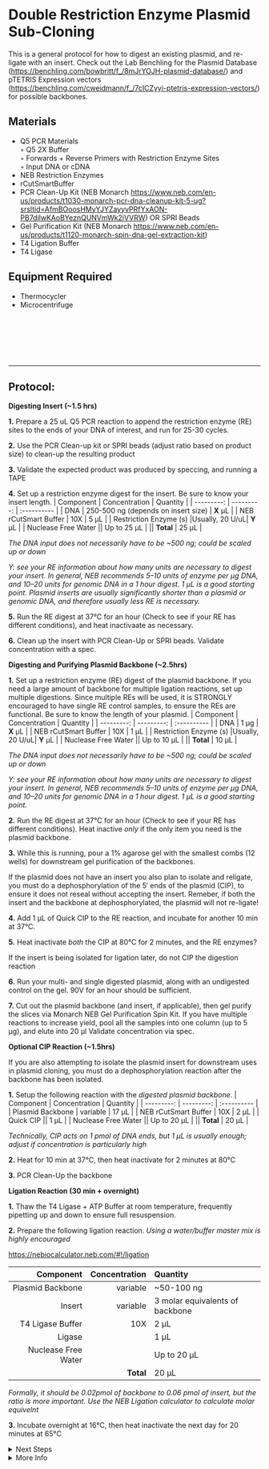 Double Restriction Enzyme Plasmid Sub-Cloning
================================================================================
This is a general protocol for how to digest an existing plasmid, and re-ligate with 
an insert. Check out the Lab Benchling for the Plasmid Database (https://benchling.com/bowbritt/f_/8mJrYOJH-plasmid-database/) 
and pTETRIS Expression vectors (https://benchling.com/cweidmann/f_/7cICZyyi-ptetris-expression-vectors/) for possible backbones.

Materials
--------------------------------------------------------------------------------
  * Q5 PCR Materials  
    ◦ Q5 2X Buffer   
    ◦ Forwards + Reverse Primers with Restriction Enzyme Sites  
    ◦ Input DNA or cDNA
  * NEB Restriction Enzymes
  * rCutSmartBuffer
  * PCR Clean-Up Kit (NEB Monarch https://www.neb.com/en-us/products/t1030-monarch-pcr-dna-cleanup-kit-5-ug?srsltid=AfmBOoosHMyYJYZayyvPRfYxAON-PB7djlwKAoBYeznQUNVmWk2iVVRW) OR SPRI Beads
  * Gel Purification Kit (NEB Monarch https://www.neb.com/en-us/products/t1120-monarch-spin-dna-gel-extraction-kit)
  *  T4 Ligation Buffer
  *  T4 Ligase

Equipment Required
--------------------------------------------------------------------------------
  * Thermocycler
  * Microcentrifuge


<br/><br/><br/><br/><br/>


___
Protocol:
--------------------------------------------------------------------------------
**Digesting Insert (~1.5 hrs)** 

**1.** Prepare a 25 uL Q5 PCR reaction to append the restriction enzyme (RE) sites to the ends of your DNA of interest, and run for 25-30 cycles.

 **2.** Use the PCR Clean-up kit or SPRI beads (adjust ratio based on product size) to clean-up the resulting product

 **3.** Validate the expected product was produced by speccing, and running a TAPE

 **4.** Set up a restriction enzyme digest for the insert. Be sure to know your insert length.
| Component | Concentration | Quantity | 
  | ---------: | ---------: | :---------- |
  | DNA | 250-500 ng (depends on insert size)  | **X**  µL | 
  | NEB rCutSmart Buffer | 10X | 5  µL |
  | Restriction Enzyme (s) |Usually, 20 U/uL| **Y**  µL |
  | Nuclease Free Water || Up to 25  µL |
  || **Total** | 25 µL |
 
 *The DNA input does not necessarily have to be ~500 ng; could be scaled up or down*
 
 *Y: see your RE information about how many units are necessary to digest your insert. In general, NEB recommends 5–10 units of enzyme per µg DNA, and 10–20 units for genomic DNA in a 1 hour digest. 1 µL is a good starting point. Plasmid inserts are usually significantly shorter than a plasmid or genomic DNA, and therefore usually less RE is necessary.*

 **5.** Run the RE digest at 37°C for an hour (Check to see if your RE has different conditions), and heat inactivaate as necessary.

 **6.** Clean up the insert with PCR Clean-Up or SPRI beads. Validate concentration with a spec.


 **Digesting and Purifying Plasmid Backbone (~2.5hrs)**

**1.** Set up a restriction enzyme (RE) digest of the plasmid backbone. If you need a large amount of backbone for multiple ligation reactions, set up multiple digestions. Since multiple REs will be used, it is STRONGLY encouraged to have single RE control samples, to ensure the REs are functional. Be sure to know the length of your plasmid.
| Component | Concentration | Quantity | 
  | ---------: | ---------: | :---------- |
  | DNA | 1 µg  | **X**  µL | 
  | NEB rCutSmart Buffer | 10X | 1  µL |
  | Restriction Enzyme (s) |Usually, 20 U/uL| **Y**  µL |
  | Nuclease Free Water || Up to 10  µL |
  || **Total** | 10 µL |
  
*The DNA input does not necessarily have to be ~500 ng; could be scaled up or down*

 *Y: see your RE information about how many units are necessary to digest your insert. In general, NEB recommends 5–10 units of enzyme per µg DNA, and 10–20 units for genomic DNA in a 1 hour digest. 1 µL is a good starting point.*

 **2.** Run the RE digest at 37°C for an hour (Check to see if your RE has different conditions). Heat inactive *only* if the only item you need is the plasmid backbone.

 **3.** While this is running, pour a 1% agarose gel with the smallest combs (12 wells) for downstream gel purification of the backbones.

If the plasmid does not have an insert you also plan to isolate and religate, you must do a dephosphorylation of the 5′ ends of the plasmid (CIP), to ensure it does not reseal without accepting the insert.  Remeber, if both the insert and the backbone at dephosphorylated, the plasmid will not re-ligate!

 **4.** Add 1 µL of Quick CIP to the RE reaction, and incubate for another 10 min at 37°C. 

 **5.** Heat inactivate *both* the CIP at 80°C for 2 minutes, and the RE enzymes?

 If the insert is being isolated for ligation later, do not CIP the digestion reaction

 **6.** Run your multi- and single digested plasmid, along with an undigested control on the gel. 90V for an hour should be sufficient.

 **7.** Cut out the plasmid backbone (and insert, if applicable), then gel purify the slices via Monarch NEB Gel Purification Spin Kit. If you have multiple reactions to increase yield, pool all the samples into one column (up to 5 µg), and elute into 20 µl Validate concentration via spec.

**Optional CIP Reaction (~1.5hrs)**

If you are also attempting to isolate the plasmid insert for downstream uses in plasmid cloning, you must do a dephosphorylation reaction after the backbone has been isolated. 

**1.** Setup the following reaction with the *digested plasmid backbone*.
| Component | Concentration | Quantity | 
  | ---------: | ---------: | :---------- |
  | Plasmid Backbone | variable  | 17  µL | 
  | NEB rCutSmart Buffer | 10X | 2  µL |
  | Quick CIP || 1  µL |
  | Nuclease Free Water || Up to 20  µL |
  || **Total** | 20 µL |

*Technically, CIP acts on 1 pmol of DNA ends, but 1 µL is usually enough; adjust if concentration is particularly high*

**2.** Heat for 10 min at 37°C, then heat inactivate for 2 minutes at 80°C

**3.** PCR Clean-Up the backbone

**Ligation Reaction (30 min + overnight)**
  
  **1.** Thaw the T4 Ligase + ATP Buffer at room temperature, frequently pipetting up and down to ensure full resuspension.

  **2.** Prepare the following ligation reaction. *Using a water/buffer master mix is highly encouraged*

https://nebiocalculator.neb.com/#!/ligation
  
| Component | Concentration | Quantity | 
  | ---------: | ---------: | :---------- |
  | Plasmid Backbone | variable  | ~50-100 ng |
  | Insert | variable  | 3 molar equivalents of backbone | 
  | T4 Ligase Buffer | 10X | 2  µL |
  | Ligase || 1  µL |
  | Nuclease Free Water || Up to 20  µL |
  || **Total** | 20 µL |

  *Formally, it should be 0.02pmol of backbone to 0.06 pmol of insert, but the ratio is more important. Use the NEB Ligation calculator to calculate molar equivelnt*

  **3.** Incubate overnight at 16°C, then heat inactivate the next day for 20 minutes at 65°C

  

<details>
  <summary>Next Steps</summary>
  
</p> <a href="./Transforming-Compotent-Cells.md">
Transforming Compotent Cells</a>

</details>

<details>
  <summary>More Info</summary>
  
  <a href="https://www.website.com/just-copy-paste-your-target-website-here.html](https://www.neb.com/en-us/tools-and-resources/usage-guidelines/cloning-guide?srsltid=AfmBOoocwspyvZkT2YmG7L6xBMkEeglV3-dzmP6ptGuqFeQIJb9pek5m">
NEB Cloning Info</a>  

</details>
